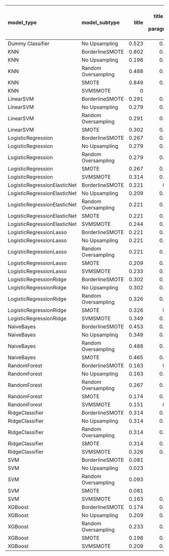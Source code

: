 | model_type                   | model_subtype       |   title |   title and first paragraph |   title and 5 sentences | title and 10 sentences   | title and first sentence each paragraph   | raw text   |
|:-----------------------------|:--------------------|--------:|----------------------------:|------------------------:|:-------------------------|:------------------------------------------|:-----------|
| Dummy Classifier             | No Upsampling       |   0.523 |                       0.477 |                   0.477 | 0.512                    | 0.535                                     | 0.453      |
| KNN                          | BorderlineSMOTE     |   0.802 |                       0.837 |                   0.895 | 0.965                    | **1.000**                                 | 0.826      |
| KNN                          | No Upsampling       |   0.198 |                       0.105 |                   0.105 | 0.023                    | 0.198                                     | 0.116      |
| KNN                          | Random Oversampling |   0.488 |                       0.465 |                   0.302 | 0.302                    | 0.384                                     | 0.267      |
| KNN                          | SMOTE               |   0.849 |                       0.907 |                   0.965 | **1.000**                | **1.000**                                 | **1.000**  |
| KNN                          | SVMSMOTE            |   0     |                       0     |                   0     | 0                        | **1.000**                                 | 0          |
| LinearSVM                    | BorderlineSMOTE     |   0.291 |                       0.163 |                   0.163 | 0.186                    | 0.186                                     | 0.233      |
| LinearSVM                    | No Upsampling       |   0.279 |                       0.163 |                   0.163 | 0.186                    | 0.186                                     | 0.233      |
| LinearSVM                    | Random Oversampling |   0.291 |                       0.163 |                   0.163 | 0.186                    | 0.186                                     | 0.233      |
| LinearSVM                    | SMOTE               |   0.302 |                       0.163 |                   0.163 | 0.186                    | 0.186                                     | 0.233      |
| LogisticRegression           | BorderlineSMOTE     |   0.267 |                       0.163 |                   0.198 | 0.186                    | 0.186                                     | 0.244      |
| LogisticRegression           | No Upsampling       |   0.279 |                       0.198 |                   0.209 | 0.198                    | 0.186                                     | 0.244      |
| LogisticRegression           | Random Oversampling |   0.279 |                       0.186 |                   0.198 | 0.186                    | 0.198                                     | 0.233      |
| LogisticRegression           | SMOTE               |   0.267 |                       0.174 |                   0.209 | 0.174                    | 0.198                                     | 0.233      |
| LogisticRegression           | SVMSMOTE            |   0.314 |                       0.244 |                   0.198 | 0                        | 0.256                                     | 0.244      |
| LogisticRegressionElasticNet | BorderlineSMOTE     |   0.221 |                       0.14  |                   0.151 | 0.186                    | 0.233                                     | 0.267      |
| LogisticRegressionElasticNet | No Upsampling       |   0.209 |                       0.116 |                   0.14  | 0.163                    | 0.221                                     | 0.209      |
| LogisticRegressionElasticNet | Random Oversampling |   0.221 |                       0.186 |                   0.14  | 0.186                    | 0.233                                     | 0.267      |
| LogisticRegressionElasticNet | SMOTE               |   0.221 |                       0.151 |                   0.151 | 0.163                    | 0.233                                     | 0.267      |
| LogisticRegressionElasticNet | SVMSMOTE            |   0.244 |                       0.174 |                   0.174 | 0                        | 0.221                                     | 0.279      |
| LogisticRegressionLasso      | BorderlineSMOTE     |   0.221 |                       0.209 |                   0.174 | 0.314                    | 0.326                                     | 0.349      |
| LogisticRegressionLasso      | No Upsampling       |   0.221 |                       0.198 |                   0.14  | 0.326                    | 0.337                                     | 0.314      |
| LogisticRegressionLasso      | Random Oversampling |   0.221 |                       0.209 |                   0.174 | 0.326                    | 0.326                                     | 0.360      |
| LogisticRegressionLasso      | SMOTE               |   0.209 |                       0.221 |                   0.151 | 0.326                    | 0.302                                     | 0.349      |
| LogisticRegressionLasso      | SVMSMOTE            |   0.233 |                       0.221 |                   0.186 | 0                        | 0.267                                     | 0.395      |
| LogisticRegressionRidge      | BorderlineSMOTE     |   0.302 |                       0.349 |                   0.279 | 0.267                    | 0.221                                     | 0.256      |
| LogisticRegressionRidge      | No Upsampling       |   0.302 |                       0.279 |                   0.267 | 0.244                    | 0.174                                     | 0.233      |
| LogisticRegressionRidge      | Random Oversampling |   0.326 |                       0.372 |                   0.267 | 0.279                    | 0.244                                     | 0.267      |
| LogisticRegressionRidge      | SMOTE               |   0.326 |                       0.36  |                   0.267 | 0.279                    | 0.221                                     | 0.267      |
| LogisticRegressionRidge      | SVMSMOTE            |   0.349 |                       0.279 |                   0.256 | 0                        | 0.256                                     | 0.267      |
| NaiveBayes                   | BorderlineSMOTE     |   0.453 |                       0.535 |                   0.558 | 0.547                    | 0.570                                     | 0.651      |
| NaiveBayes                   | No Upsampling       |   0.349 |                       0.326 |                   0.326 | 0.233                    | 0.221                                     | 0.174      |
| NaiveBayes                   | Random Oversampling |   0.488 |                       0.535 |                   0.558 | 0.570                    | 0.605                                     | 0.663      |
| NaiveBayes                   | SMOTE               |   0.465 |                       0.558 |                   0.547 | 0.558                    | 0.616                                     | 0.663      |
| RandomForest                 | BorderlineSMOTE     |   0.163 |                       0.14  |                   0.128 | 0.140                    | 0.116                                     | 0.209      |
| RandomForest                 | No Upsampling       |   0.163 |                       0.128 |                   0.14  | 0.128                    | 0.128                                     | 0.174      |
| RandomForest                 | Random Oversampling |   0.267 |                       0.198 |                   0.174 | 0.209                    | 0.267                                     | 0.256      |
| RandomForest                 | SMOTE               |   0.174 |                       0.128 |                   0.151 | 0.151                    | 0.151                                     | 0.209      |
| RandomForest                 | SVMSMOTE            |   0.151 |                       0.14  |                   0.128 | 0                        | 0.163                                     | 0.221      |
| RidgeClassifier              | BorderlineSMOTE     |   0.314 |                       0.384 |                   0.267 | 0.279                    | 0.244                                     | 0.267      |
| RidgeClassifier              | No Upsampling       |   0.314 |                       0.384 |                   0.267 | 0.279                    | 0.244                                     | 0.267      |
| RidgeClassifier              | Random Oversampling |   0.314 |                       0.384 |                   0.267 | 0.279                    | 0.244                                     | 0.267      |
| RidgeClassifier              | SMOTE               |   0.314 |                       0.384 |                   0.267 | 0.279                    | 0.244                                     | 0.267      |
| RidgeClassifier              | SVMSMOTE            |   0.326 |                       0.302 |                   0.267 | 0                        | 0.267                                     | 0.279      |
| SVM                          | BorderlineSMOTE     |   0.081 |                       0     |                   0     | 0.000                    | 0.012                                     | 0.000      |
| SVM                          | No Upsampling       |   0.023 |                       0     |                   0     | 0.012                    | 0.023                                     | 0.058      |
| SVM                          | Random Oversampling |   0.093 |                       0     |                   0.012 | 0.035                    | 0.070                                     | 0.070      |
| SVM                          | SMOTE               |   0.081 |                       0     |                   0     | 0.000                    | 0.012                                     | 0.000      |
| SVM                          | SVMSMOTE            |   0.163 |                       0.012 |                   0     | 0                        | 0.012                                     | 0.000      |
| XGBoost                      | BorderlineSMOTE     |   0.174 |                       0.128 |                   0.174 | 0.244                    | 0.256                                     | 0.384      |
| XGBoost                      | No Upsampling       |   0.209 |                       0.233 |                   0.198 | 0.279                    | 0.267                                     | 0.326      |
| XGBoost                      | Random Oversampling |   0.233 |                       0.221 |                   0.244 | 0.314                    | 0.337                                     | 0.442      |
| XGBoost                      | SMOTE               |   0.198 |                       0.128 |                   0.186 | 0.267                    | 0.279                                     | 0.349      |
| XGBoost                      | SVMSMOTE            |   0.209 |                       0.163 |                   0.163 | 0                        | 0.256                                     | 0.360      |